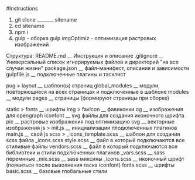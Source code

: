 #Instructions

1. git clone _______ sitename
2. cd sitename
3. npm i
4. gulp - сборка
   gulp imgOptimiz - оптимизация растровых изображений
   

Структура:
  README.md __ Инструкция и описание
  .gitignore __ Универсальный список игнорируемых файлов и директорий "на все случаи жизни"
  package.json __ файл-манифест, описания и зависимости
  gulpfile.js __ подключенные плагины и тасклист
  
  pug >
    layout __ шаблон(ы) страниц
    global_modules __ модули, повторяющиеся на всех страницах и подключенные в шаблоне
    modules __ модули
    pages __ страницы (формируют страницы при сборке)
    
  static >
    fonts __ шрифты
    img >
      favicon __ фавиконки
      og __ изображения для opengraph
      iconfont __ svg файлы для создания иконочного шрифта
      pic __ растровые изображения под оптимизацию
      svg __ векторные изображения
    js >
      init.js __ инициализации плодключенных плагинов
      main.js __ свой js
    scss >
      _icons_template.scss __ шаблон для создания scss файла _icons.scss
      style.scss __ файл в который подключаются все стиливые файлы
      vendors.scss __ файл в который подключаются все библиотеки и стили подключенных плагинов
      _vars.scss __ sass перемнные
      _mix.scss __ sass миксины
      _icons.scss __ иконочный шрифт (появиться после выаолнения таска iconfont)
      fonts.scss __ шрифты
      basic.scss __ базовые глобальные стили
